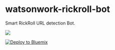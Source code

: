# watsonwork-rickroll-bot
Smart RickRoll URL detection Bot.

![](http://i.imgur.com/5q3R9.gif)

[![Deploy to Bluemix](https://bluemix.net/deploy/button.png)](https://bluemix.net/deploy?repository=https://github.com/WilliamHolmes/watsonwork-rickroll-bot&branch=master)

